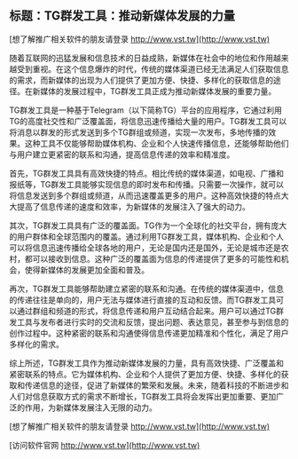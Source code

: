 ## **标题：TG群发工具：推动新媒体发展的力量**

[想了解推广相关软件的朋友请登录 http://www.vst.tw](http://www.vst.tw)

随着互联网的迅猛发展和信息技术的日益成熟，新媒体在社会中的地位和作用越来越受到重视。在这个信息爆炸的时代，传统的媒体渠道已经无法满足人们获取信息的需求，而新媒体的出现为人们提供了更加方便、快捷、多样化的获取信息的途径。在新媒体的发展过程中，TG群发工具正成为推动新媒体发展的重要力量。

TG群发工具是一种基于Telegram（以下简称TG）平台的应用程序，它通过利用TG的高度社交性和广泛覆盖面，将信息迅速传播给大量的用户。TG群发工具可以将消息以群发的形式发送到多个TG群组或频道，实现一次发布，多地传播的效果。这种工具不仅能够帮助媒体机构、企业和个人快速传播信息，还能够帮助他们与用户建立更紧密的联系和沟通，提高信息传递的效率和精准度。

首先，TG群发工具具有高效快捷的特点。相比传统的媒体渠道，如电视、广播和报纸等，TG群发工具能够实现信息的即时发布和传播。只需要一次操作，就可以将信息发送到多个群组或频道，从而迅速覆盖更多的用户。这种高效快捷的特点大大提高了信息传递的速度和效率，为新媒体的发展注入了强大的动力。

其次，TG群发工具具有广泛的覆盖面。TG作为一个全球化的社交平台，拥有庞大的用户群体和全球范围内的覆盖。通过利用TG群发工具，媒体机构、企业和个人可以将信息迅速传播给全球各地的用户，无论是国内还是国外，无论是城市还是农村，都可以接收到信息。这种广泛的覆盖面为信息的传递提供了更多的可能性和机会，使得新媒体的发展更加全面和普及。

再次，TG群发工具能够帮助建立紧密的联系和沟通。在传统的媒体渠道中，信息的传递往往是单向的，用户无法与媒体进行直接的互动和反馈。而TG群发工具可以通过群组和频道的形式，将信息传递和用户互动结合起来。用户可以通过TG群发工具与发布者进行实时的交流和反馈，提出问题、表达意见，甚至参与到信息的创作过程中。这种紧密的联系和沟通使得信息传递更加精准和个性化，满足了用户多样化的需求。

综上所述，TG群发工具作为推动新媒体发展的力量，具有高效快捷、广泛覆盖和紧密联系的特点。它为媒体机构、企业和个人提供了更加方便、快捷、多样化的获取和传递信息的途径，促进了新媒体的繁荣和发展。未来，随着科技的不断进步和人们对信息获取方式的需求不断增长，TG群发工具将会发挥出更加重要、更加广泛的作用，为新媒体发展注入无限的动力。

[想了解推广相关软件的朋友请登录 http://www.vst.tw](http://www.vst.tw)


[访问软件官网 http://www.vst.tw](http://www.vst.tw)
